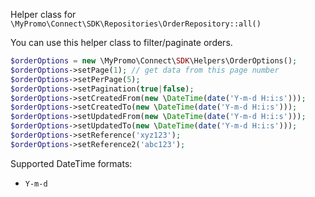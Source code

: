 Helper class for `\MyPromo\Connect\SDK\Repositories\OrderRepository::all()`

You can use this helper class to filter/paginate orders.

```php
$orderOptions = new \MyPromo\Connect\SDK\Helpers\OrderOptions();
$orderOptions->setPage(1); // get data from this page number
$orderOptions->setPerPage(5);
$orderOptions->setPagination(true|false);
$orderOptions->setCreatedFrom(new \DateTime(date('Y-m-d H:i:s')));
$orderOptions->setCreatedTo(new \DateTime(date('Y-m-d H:i:s')));
$orderOptions->setUpdatedFrom(new \DateTime(date('Y-m-d H:i:s')));
$orderOptions->setUpdatedTo(new \DateTime(date('Y-m-d H:i:s')));
$orderOptions->setReference('xyz123');
$orderOptions->setReference2('abc123');
```  
  
Supported DateTime formats: 
 - `Y-m-d`
